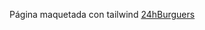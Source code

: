 Página maquetada con tailwind
<a href='https://platzifood-carmenfrontdev.netlify.app/'>24hBurguers</a>

